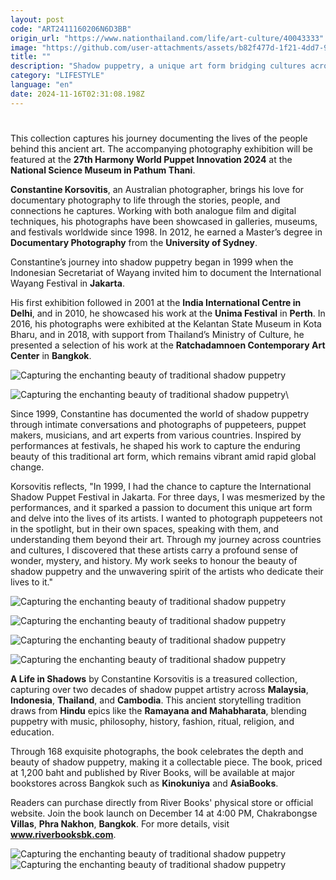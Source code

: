 ```yaml
---
layout: post
code: "ART2411160206N6D3BB"
origin_url: "https://www.nationthailand.com/life/art-culture/40043333"
image: "https://github.com/user-attachments/assets/b82f477d-1f21-4dd7-9ddf-3535e5c041e4"
title: ""
description: "Shadow puppetry, a unique art form bridging cultures across Southeast Asia, is the heart of A Life in Shadows, the latest photography book by Australian photographer Constantine Korsovitis."
category: "LIFESTYLE"
language: "en"
date: 2024-11-16T02:31:08.198Z
---
```


# 









This collection captures his journey documenting the lives of the people behind this ancient art. The accompanying photography exhibition will be featured at the **27th Harmony World Puppet Innovation 2024** at the **National Science Museum in Pathum Thani**.

**Constantine Korsovitis**, an Australian photographer, brings his love for documentary photography to life through the stories, people, and connections he captures. Working with both analogue film and digital techniques, his photographs have been showcased in galleries, museums, and festivals worldwide since 1998. In 2012, he earned a Master’s degree in **Documentary Photography** from the **University of Sydney**.

Constantine’s journey into shadow puppetry began in 1999 when the Indonesian Secretariat of Wayang invited him to document the International Wayang Festival in **Jakarta**.

His first exhibition followed in 2001 at the **India International Centre in Delhi**, and in 2010, he showcased his work at the **Unima Festival** in **Perth**. In 2016, his photographs were exhibited at the Kelantan State Museum in Kota Bharu, and in 2018, with support from Thailand’s Ministry of Culture, he presented a selection of his work at the **Ratchadamnoen Contemporary Art Center** in **Bangkok**.

  ![Capturing the enchanting beauty of traditional shadow puppetry](https://github.com/user-attachments/assets/a2e3b2c3-5009-42b1-991e-64da8cebca38)

   ![Capturing the enchanting beauty of traditional shadow puppetry](https://media.nationthailand.com/uploads/images/contents/w1024/2024/11/Cr256K0OM7d9dPwCZlDz.webp?x-image-process=style/lg-webp)\\

Since 1999, Constantine has documented the world of shadow puppetry through intimate conversations and photographs of puppeteers, puppet makers, musicians, and art experts from various countries. Inspired by performances at festivals, he shaped his work to capture the enduring beauty of this traditional art form, which remains vibrant amid rapid global change.

Korsovitis reflects, "In 1999, I had the chance to capture the International Shadow Puppet Festival in Jakarta. For three days, I was mesmerized by the performances, and it sparked a passion to document this unique art form and delve into the lives of its artists. I wanted to photograph puppeteers not in the spotlight, but in their own spaces, speaking with them, and understanding them beyond their art. Through my journey across countries and cultures, I discovered that these artists carry a profound sense of wonder, mystery, and history. My work seeks to honour the beauty of shadow puppetry and the unwavering spirit of the artists who dedicate their lives to it."

  ![Capturing the enchanting beauty of traditional shadow puppetry](https://github.com/user-attachments/assets/da95d7f0-1071-41e5-a257-6deb94194bb7)

  ![Capturing the enchanting beauty of traditional shadow puppetry](https://media.nationthailand.com/uploads/images/contents/w1024/2024/11/WAqeB0kXq5agMpZ8sT9h.webp?x-image-process=style/lg-webp)

  ![Capturing the enchanting beauty of traditional shadow puppetry](https://github.com/user-attachments/assets/32abbf82-3797-48cd-8177-949cc5b3458b)

  ![Capturing the enchanting beauty of traditional shadow puppetry](https://media.nationthailand.com/uploads/images/contents/w1024/2024/11/NMPRB5kSfeKgrwh7Zmo5.webp?x-image-process=style/lg-webp)

**A Life in Shadows** by Constantine Korsovitis is a treasured collection, capturing over two decades of shadow puppet artistry across **Malaysia**, **Indonesia**, **Thailand**, and **Cambodia**. This ancient storytelling tradition draws from **Hindu** epics like the **Ramayana and Mahabharata**, blending puppetry with music, philosophy, history, fashion, ritual, religion, and education.

Through 168 exquisite photographs, the book celebrates the depth and beauty of shadow puppetry, making it a collectable piece. The book, priced at 1,200 baht and published by River Books, will be available at major bookstores across Bangkok such as **Kinokuniya** and **AsiaBooks**.

Readers can purchase directly from River Books' physical store or official website. Join the book launch on December 14 at 4:00 PM, Chakrabongse **Villas**, **Phra Nakhon**, **Bangkok**. For more details, visit **www.riverbooksbk.com**.

  ![Capturing the enchanting beauty of traditional shadow puppetry](https://github.com/user-attachments/assets/971fea86-893a-4e3d-8ee7-2ff7afa9a25b)  
  ![Capturing the enchanting beauty of traditional shadow puppetry](https://media.nationthailand.com/uploads/images/contents/w1024/2024/11/HFmMgYLI0Xgf1aD4MPfs.webp?x-image-process=style/lg-webp)
